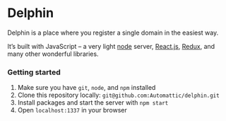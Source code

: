 # Delphin

Delphin is a place where you register a single domain in the easiest way.

It’s built with JavaScript – a very light [node](https://nodejs.org) server, [React.js](https://facebook.github.io/react/), [Redux](http://redux.js.org/), and many other wonderful libraries.

### Getting started

1. Make sure you have `git`, `node`, and `npm` installed
2. Clone this repository locally: `git@github.com:Automattic/delphin.git`
3. Install packages and start the server with `npm start`
4. Open `localhost:1337` in your browser

